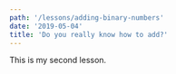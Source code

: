 ```yaml
---
path: '/lessons/adding-binary-numbers'
date: '2019-05-04'
title: 'Do you really know how to add?'
---
```


This is my second lesson.
